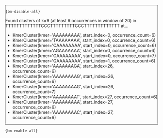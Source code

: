 <div style="border:1px solid black;">

`{bm-disable-all}`

Found clusters of k=9 (at least 6 occurrences in window of 20) in TTTTTTTTTTTTTCCCTTTTTTTTTCCCTTTTTTTTTTTTT at...
 * KmerCluster(kmer='AAAAAAAAA', start_index=0, occurrence_count=6)
 * KmerCluster(kmer='TAAAAAAAA', start_index=0, occurrence_count=6)
 * KmerCluster(kmer='CAAAAAAAA', start_index=0, occurrence_count=6)
 * KmerCluster(kmer='AGAAAAAAA', start_index=0, occurrence_count=6)
 * KmerCluster(kmer='GAAAAAAAA', start_index=0, occurrence_count=7)
 * KmerCluster(kmer='GAAAAAAAA', start_index=1, occurrence_count=6)
 * KmerCluster(kmer='AAAAAAAGA', start_index=26, occurrence_count=6)
 * KmerCluster(kmer='AAAAAAAAG', start_index=26, occurrence_count=6)
 * KmerCluster(kmer='AAAAAAAAG', start_index=26, occurrence_count=7)
 * KmerCluster(kmer='AAAAAAAAT', start_index=27, occurrence_count=6)
 * KmerCluster(kmer='AAAAAAAAA', start_index=27, occurrence_count=6)
 * KmerCluster(kmer='AAAAAAAAC', start_index=27, occurrence_count=6)
</div>

`{bm-enable-all}`

